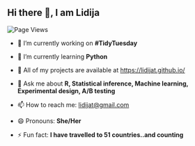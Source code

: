 
## Hi there 👋, I am Lidija 

![Page Views](https://visitor-badge.glitch.me/badge?page_id=lidijat.lidijat)

- 🔭 I’m currently working on <b>#TidyTuesday</b>

- 🌱 I’m currently learning <b>Python</b>

- 👯 All of my projects are available at https://lidijat.github.io/

- 💬 Ask me about <b>R, Statistical inference, Machine learning, Experimental design, A/B testing</b>

- 📫 How to reach me: lidijat@gmail.com

- 😄 Pronouns: <b>She/Her</b>

- ⚡ Fun fact: <b>I have travelled to 51 countries..and counting</b>

